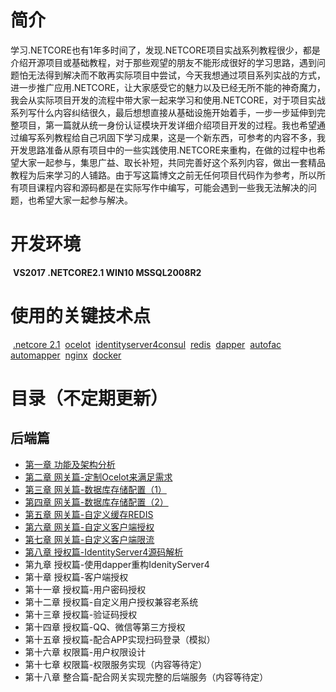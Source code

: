 # 简介

​	学习.NETCORE也有1年多时间了，发现.NETCORE项目实战系列教程很少，都是介绍开源项目或基础教程，对于那些观望的朋友不能形成很好的学习思路，遇到问题怕无法得到解决而不敢再实际项目中尝试，今天我想通过项目系列实战的方式，进一步推广应用.NETCORE，让大家感受它的魅力以及已经无所不能的神奇魔力，我会从实际项目开发的流程中带大家一起来学习和使用.NETCORE，对于项目实战系列写什么内容纠结很久，最后想想直接从基础设施开始着手，一步一步延伸到完整项目，第一篇就从统一身份认证模块开发详细介绍项目开发的过程。我也希望通过编写系列教程给自己巩固下学习成果，这是一个新东西，可参考的内容不多，我开发思路准备从原有项目中的一些实践使用.NETCORE来重构，在做的过程中也希望大家一起参与，集思广益、取长补短，共同完善好这个系列内容，做出一套精品教程为后来学习的人铺路。由于写这篇博文之前无任何项目代码作为参考，所以所有项目课程内容和源码都是在实际写作中编写，可能会遇到一些我无法解决的问题，也希望大家一起参与解决。

# 开发环境

​ 	**VS2017 .NETCORE2.1 WIN10 MSSQL2008R2**

# 使用的关键技术点

​    [.netcore 2.1](https://github.com/dotnet/core) 
​    [ocelot](https://ocelot.readthedocs.io/en/latest/) 
​    [identityserver4](https://identityserver4.readthedocs.io/en/release/)
​    [consul](https://www.consul.io/) 
​    [redis](https://redis.io/)
​    [dapper](https://github.com/StackExchange/Dapper)
​    [autofac](https://autofac.org/)
​    [automapper](https://github.com/AutoMapper/AutoMapper) 
​    [nginx](http://nginx.org/)
​    [docker](https://www.docker.com/)

# 目录（不定期更新）

## 后端篇

- [第一章 功能及架构分析](https://www.cnblogs.com/jackcao/p/9934970.html)
- [第二章 网关篇-定制Ocelot来满足需求](https://www.cnblogs.com/jackcao/p/9937213.html)
- [第三章 网关篇-数据库存储配置（1）](https://www.cnblogs.com/jackcao/p/9942561.html)
- [第四章 网关篇-数据库存储配置（2）](https://www.cnblogs.com/jackcao/p/9950305.html)
- [第五章 网关篇-自定义缓存REDIS](https://www.cnblogs.com/jackcao/p/9960788.html)
- [第六章 网关篇-自定义客户端授权](https://www.cnblogs.com/jackcao/p/9973765.html)
- [第七章 网关篇-自定义客户端限流](https://www.cnblogs.com/jackcao/p/9987424.html)
- [第八章 授权篇-IdentityServer4源码解析](https://www.cnblogs.com/jackcao/p/10031828.html)
- 第九章 授权篇-使用dapper重构IdenityServer4
- 第十章 授权篇-客户端授权
- 第十一章 授权篇-用户密码授权
- 第十二章 授权篇-自定义用户授权兼容老系统
- 第十三章 授权篇-验证码授权
- 第十四章 授权篇-QQ、微信等第三方授权
- 第十五章 授权篇-配合APP实现扫码登录（模拟）
- 第十六章 权限篇-用户权限设计
- 第十七章 权限篇-权限服务实现（内容等待定）
- 第十八章 整合篇-配合网关实现完整的后端服务（内容等待定）
